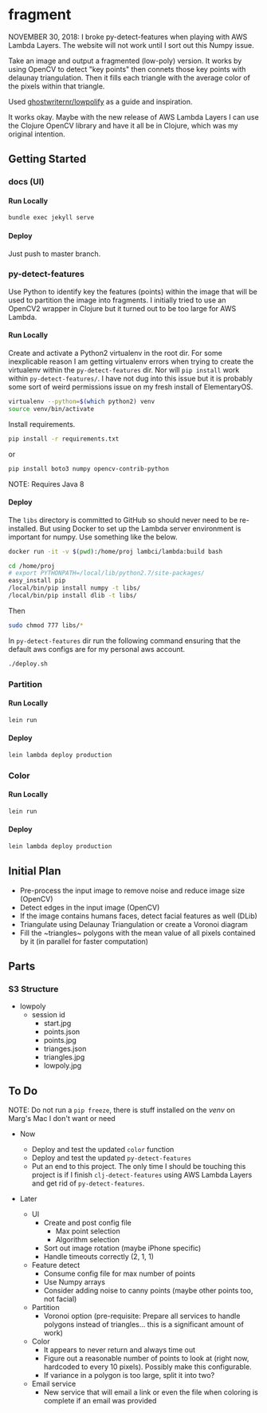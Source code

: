 # fragment

NOVEMBER 30, 2018: I broke py-detect-features when playing with AWS Lambda Layers. The website will not work until I sort out this Numpy issue.

Take an image and output a fragmented (low-poly) version. It works by using OpenCV to detect "key points" then connets those key points with delaunay triangulation. Then it fills each triangle with the average color of the pixels within that triangle.

Used [ghostwriternr/lowpolify](https://github.com/ghostwriternr/lowpolify/blob/master/scripts/lowpolify.py) as a guide and inspiration.

It works okay. Maybe with the new release of AWS Lambda Layers I can use the Clojure OpenCV library and have it all be in Clojure, which was my original intention.

## Getting Started

### docs (UI)

#### Run Locally

```bash
bundle exec jekyll serve
```

#### Deploy

Just push to master branch.

### py-detect-features

Use Python to identify key the features (points) within the image that will be used to partition the image into fragments. I initially tried to use an OpenCV2 wrapper in Clojure but it turned out to be too large for AWS Lambda.

#### Run Locally

Create and activate a Python2 virtualenv in the root dir. For some inexplicable reason I am getting virtualenv errors when trying to create the virtualenv within the `py-detect-features` dir. Nor will `pip install` work within `py-detect-features/`. I have not dug into this issue but it is probably some sort of weird permissions issue on my fresh install of ElementaryOS.

```bash
virtualenv --python=$(which python2) venv
source venv/bin/activate
```

Install requirements.

```bash
pip install -r requirements.txt
```

or

```bash
pip install boto3 numpy opencv-contrib-python
```

NOTE: Requires Java 8

#### Deploy

The `libs` directory is committed to GitHub so should never need to be re-installed. But using Docker to set up the Lambda server environment is important for numpy. Use something like the below.

```bash
docker run -it -v $(pwd):/home/proj lambci/lambda:build bash

cd /home/proj
# export PYTHONPATH=/local/lib/python2.7/site-packages/
easy_install pip
/local/bin/pip install numpy -t libs/
/local/bin/pip install dlib -t libs/
```

Then

```bash
sudo chmod 777 libs/*
```

In `py-detect-features` dir run the following command ensuring that the default aws configs are for my personal aws account.

```bash
./deploy.sh
```

### Partition

#### Run Locally

```bash
lein run
```

#### Deploy

```bash
lein lambda deploy production
```

### Color

#### Run Locally

```bash
lein run
```

#### Deploy

```bash
lein lambda deploy production
```

## Initial Plan

- Pre-process the input image to remove noise and reduce image size (OpenCV)
- Detect edges in the input image (OpenCV)
- If the image contains humans faces, detect facial features as well (DLib)
- Triangulate using Delaunay Triangulation or create a Voronoi diagram
- Fill the ~triangles~ polygons with the mean value of all pixels contained by it (in parallel for faster computation)

## Parts

### S3 Structure

- lowpoly
  - session id
    - start.jpg
    - points.json
    - points.jpg
    - trianges.json
    - triangles.jpg
    - lowpoly.jpg

## To Do

NOTE: Do not run a `pip freeze`, there is stuff installed on the _venv_ on Marg's Mac I don't want or need

- Now
  - Deploy and test the updated `color` function
  - Deploy and test the updated `py-detect-features`
  - Put an end to this project. The only time I should be touching this project is if I finish `clj-detect-features` using AWS Lambda Layers and get rid of `py-detect-features`.

- Later
  - UI
    - Create and post config file
      - Max point selection
      - Algorithm selection
    - Sort out image rotation (maybe iPhone specific)
    - Handle timeouts correctly (2, 1, 1)
  - Feature detect
    - Consume config file for max number of points
    - Use Numpy arrays
    - Consider adding noise to canny points (maybe other points too, not facial)
  - Partition
    - Voronoi option (pre-requisite: Prepare all services to handle polygons instead of triangles... this is a significant amount of work)
  - Color
    - It appears to never return and always time out
    - Figure out a reasonable number of points to look at (right now, hardcoded to every 10 pixels). Possibly make this configurable.
    - If variance in a polygon is too large, split it into two?
  - Email service
    - New service that will email a link or even the file when coloring is complete if an email was provided
